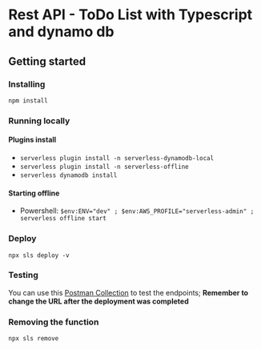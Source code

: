 # Rest API - ToDo List with Typescript and dynamo db

## Getting started

### Installing

`npm install`

### Running locally

#### Plugins install

- `serverless plugin install -n serverless-dynamodb-local`
- `serverless plugin install -n serverless-offline`
- `serverless dynamodb install`

#### Starting offline

- Powershell:
  `$env:ENV="dev" ; $env:AWS_PROFILE="serverless-admin" ; serverless offline start`

### Deploy

`npx sls deploy -v`

### Testing

You can use this [Postman Collection](https://github.com/rafaelim/aws-lambda-with-serverless/tree/master/typescript-rest-with-dynamodb/postman) to test the endpoints;
**Remember to change the URL after the deployment was completed**

### Removing the function

`npx sls remove`
